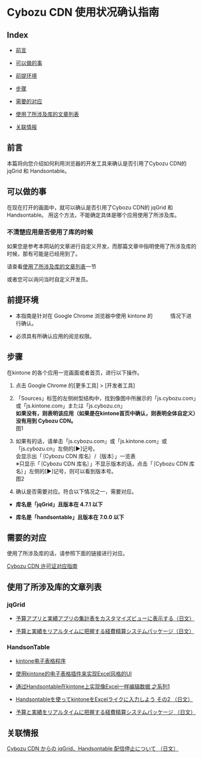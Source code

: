 # Cybozu CDN 使用状况确认指南

<h2>
    Index
</h2>
<ul class="anchor-link list-paddingleft-2">
    <li>
        <p>
            <a href="#section1">前言</a>
        </p>
    </li>
    <li>
        <p>
            <a href="#section2">可以做的事</a>
        </p>
    </li>
    <li>
        <p>
            <a href="#section3">前提环境</a>
        </p>
    </li>
    <li>
        <p>
            <a href="#section4">步骤</a>
        </p>
    </li>
    <li>
        <p>
            <a href="#section5">需要的对应</a>
        </p>
    </li>
    <li>
        <p>
            <a href="#section6">使用了所涉及库的文章列表</a>
        </p>
    </li>
    <li>
        <p>
            <a href="#section7">关联情报</a>
        </p>
    </li>
</ul>
<h2>
    前言
</h2>
<p>
    本篇将向您介绍如何利用浏览器的开发工具来确认是否引用了Cybozu CDN的 jqGrid 和 Handsontable。
</p>
<h2>
    可以做的事
</h2>
<p>
    在现在打开的画面中，就可以确认是否引用了Cybozu CDN的 jqGrid 和 Handsontable。
用这个方法，不能确定具体是哪个应用使用了所涉及库。
</p>
<h3>
    不清楚应用是否使用了库的时候
</h3>
<p>
    如果您是参考本网站的文章进行自定义开发，而那篇文章中指明使用了所涉及库的时候，那有可能是已经用到了。
</p>
<p>
    请查看<a href="#section6">使用了所涉及库的文章列表</a>一节
</p>
<p>
    或者您可以询问当时自定义开发员。
</p>
<h2>
    前提环境
</h2>
<ul class=" list-paddingleft-2">
    <li>
        <p>
            本指南是针对在 Google Chrome 浏览器中使用 kintone 的
 &nbsp; &nbsp; &nbsp; &nbsp; &nbsp; &nbsp;情况下进行确认。
        </p>
    </li>
    <li>
        <p>
            必须具有所确认应用的阅览权限。
        </p>
    </li>
</ul>
<h2>
    步骤
</h2>
<p>
    在kintone 的各个应用一览画面或者首页，进行以下操作。
</p>
<ol class=" list-paddingleft-2">
    <li>
        <p>
            点击 Google Chrome 的[更多工具] &gt; [开发者工具]
        </p>
    </li>
    <li>
        <p>
            「Sources」标签的左侧树型结构中，找到像图中所展示的「js.cybozu.com」或「js.kintone.com」または「js.cybozu.cn」<br/><strong>如果没有，则表明该应用（如果是在kintone首页中确认，则表明全体自定义）没有用到 Cybozu CDN。</strong><br/>图1
        </p>
    </li>
    <li>
        <p>
            如果有的话，请单击「js.cybozu.com」或「js.kintone.com」或「js.cybozu.cn」左侧的[▶]记号。<br/>会显示出「｛Cybozu CDN 库名｝/｛版本｝」一览表<br/>※只显示「｛Cybozu CDN 库名｝」不显示版本的话，点击「｛Cybozu CDN 库名｝」左侧的[▶]记号，则可以看到版本号。<br/>图2
        </p>
    </li>
    <li>
        <p>
            确认是否需要对应。符合以下情况之一，需要对应。
        </p>
    </li>
</ol>
<ul class=" list-paddingleft-2" style="list-style-type: square;">
    <li>
        <p>
            <strong>库名是「jqGrid」且版本在 4.7.1 以下</strong>
        </p>
    </li>
    <li>
        <p>
            <strong>库名是「handsontable」且版本在 7.0.0 以下</strong>
        </p>
    </li>
</ul>
<h2>
    需要的对应
</h2>
<p>
    使用了所涉及库的话，请参照下面的链接进行对应。
</p>
<p>
    <a href="https://dev.kf5.com">Cybozu CDN 许可证对应指南</a>
</p>
<h2>
    使用了所涉及库的文章列表
</h2>
<h3>
    jqGrid
</h3>
<ul class=" list-paddingleft-2">
    <li>
        <p>
            <a href="https://developer.cybozu.io/hc/ja/articles/202640870">予算アプリと実績アプリの集計表をカスタマイズビューに表示する（日文）</a>
        </p>
    </li>
    <li>
        <p>
            <a href="https://developer.cybozu.io/hc/ja/articles/207605686">予算と実績をリアルタイムに把握する経費精算システムパッケージ（日文）</a>
        </p>
    </li>
</ul>
<h3>
    HandsonTable
</h3>
<ul class=" list-paddingleft-2">
    <li>
        <p>
            <a href="https://cybozudev.kf5.com/hc/kb/article/1013129">kintone电子表格程序</a>
        </p>
    </li>
    <li>
        <p>
            <a href="https://cybozudev.kf5.com/hc/kb/article/1014085">使用kintone的电子表格插件来实现Excel风格的UI</a>
        </p>
    </li>
    <li>
        <p>
            <a href="https://cybozudev.kf5.com/hc/kb/article/1015004/">通过Handsontable在kintone上实现像Excel一样编辑数据 之系列1</a>
        </p>
    </li>
    <li>
        <p>
            <a href="https://developer.cybozu.io/hc/ja/articles/207331836">Handsontableを使ってkintoneをExcelライクに入力しよう その2 （日文）</a>
        </p>
    </li>
    <li>
        <p>
            <a href="https://developer.cybozu.io/hc/ja/articles/207605686">予算と実績をリアルタイムに把握する経費精算システムパッケージ （日文）</a>
        </p>
    </li>
</ul>
<h2>
    关联情报
</h2>
<p>
    <a href="https://developer.cybozu.io/hc/ja/articles/4405430903833">Cybozu CDN からの jqGrid、Handsontable 配信停止について （日文）</a>
</p>
<p>
    <br/>
</p>
